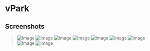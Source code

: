# vPark

## Screenshots
> ![Image](images/navigation_menu.png)
> ![Image](images/login.png)
> ![Image](images/create_account.png)
> ![Image](images/error1.png)
> ![Image](images/scanning.png)
> ![Image](images/car_details.png)
> ![Image](images/account_info.png)
> ![Image](images/manual_selection_of_car_number.png)
> ![Image](images/lost_vehicle.png)